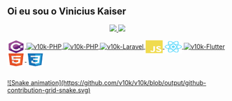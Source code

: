 ## Oi eu sou o Vinicius Kaiser
<div align="center">
  <a href="https://github.com/v10k">
  <img height="180em" src="https://github-readme-stats.vercel.app/api?username=v10k&show_icons=true&theme=github_dark&include_all_commits=true&count_private=true"/>
  <img height="180em" src="https://github-readme-stats.vercel.app/api/top-langs/?username=v10k&layout=compact&langs_count=7&theme=github_dark"/>
</div>
 <div style="display: inline_block"><br>
   <img align="center" alt="v10k-Csharp" height="30" width="40" src="https://raw.githubusercontent.com/devicons/devicon/master/icons/csharp/csharp-original.svg">
   <img align="center" alt="v10k-PHP" height="30" width="40"
<img src="https://cdn.jsdelivr.net/gh/devicons/devicon/icons/java/java-original-wordmark.svg" />
   <img align="center" alt="v10k-PHP" height="30" width="40"
<img src="https://cdn.jsdelivr.net/gh/devicons/devicon/icons/php/php-original.svg" />
  <img align="center" alt="v10k-Laravel" height="30" width="40"
<img src="https://cdn.jsdelivr.net/gh/devicons/devicon/icons/laravel/laravel-plain-wordmark.svg" />
  <img align="center" alt="v10k-Js" height="30" width="40" src="https://raw.githubusercontent.com/devicons/devicon/master/icons/javascript/javascript-plain.svg">
  <img align="center" alt="v10k-React" height="30" width="40" src="https://raw.githubusercontent.com/devicons/devicon/master/icons/react/react-original.svg">
  <img align="center" alt="v10k-Flutter" height="30" width="40" 
 <img src="https://cdn.jsdelivr.net/gh/devicons/devicon/icons/flutter/flutter-original.svg" />
  <img align="center" alt="v10k-HTML" height="30" width="40" src="https://raw.githubusercontent.com/devicons/devicon/master/icons/html5/html5-original.svg">
  <img align="center" alt="v10k-CSS" height="30" width="40" src="https://raw.githubusercontent.com/devicons/devicon/master/icons/css3/css3-original.svg">
</div>
  
   ##
<div>
  ![Snake animation](https://github.com/v10k/v10k/blob/output/github-contribution-grid-snake.svg)
</div>
